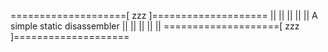 ====================[ zzz ]====================
||                                           ||
||                                           ||
||        A simple static disassembler       ||
||                                           ||
||                                           ||
====================[ zzz ]====================
